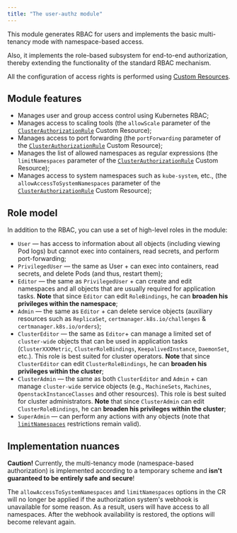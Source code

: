 ```yaml
---
title: "The user-authz module" 
---
```


This module generates RBAC for users and implements the basic multi-tenancy mode with namespace-based access.

Also, it implements the role-based subsystem for end-to-end authorization, thereby extending the functionality of the standard RBAC mechanism.

All the configuration of access rights is performed using [Custom Resources](cr.html).

## Module features

- Manages user and group access control using Kubernetes RBAC;
- Manages access to scaling tools (the `allowScale` parameter of the [`ClusterAuthorizationRule`](cr.html#clusterauthorizationrule) Custom Resource);
- Manages access to port forwarding (the `portForwarding` parameter of the [`ClusterAuthorizationRule`](cr.html#clusterauthorizationrule) Custom Resource);
- Manages the list of allowed namespaces as regular expressions (the `limitNamespaces` parameter of the [`ClusterAuthorizationRule`](cr.html#clusterauthorizationrule) Custom Resource);
- Manages access to system namespaces such as `kube-system`, etc., (the `allowAccessToSystemNamespaces` parameter of the [`ClusterAuthorizationRule`](cr.html#clusterauthorizationrule) Custom Resource);

## Role model
In addition to the RBAC, you can use a set of high-level roles in the module:
- `User` — has access to information about all objects (including viewing Pod logs) but cannot exec into containers, read secrets, and perform port-forwarding;
- `PrivilegedUser` — the same as User + can exec into containers, read secrets, and delete Pods (and thus, restart them);
- `Editor` — the same as `PrivilegedUser` + can create and edit namespaces and all objects that are usually required for application tasks. **Note** that since `Editor` can edit `RoleBindings`, he can **broaden his privileges within the namespace**;
- `Admin` — the same as `Editor` + can delete service objects (auxiliary resources such as `ReplicaSet`, `certmanager.k8s.io/challenges` & `certmanager.k8s.io/orders`);
- `ClusterEditor` — the same as `Editor`+ can manage a limited set of `cluster-wide` objects that can be used in application tasks (`ClusterXXXMetric`, `ClusterRoleBindings`, `KeepalivedInstance`, `DaemonSet`, etc.). This role is best suited for cluster operators. **Note** that since `ClusterEditor` can edit `ClusterRoleBindings`, he can **broaden his privileges within the cluster**;
- `ClusterAdmin` — the same as both `ClusterEditor` and `Admin` + can manage `cluster-wide` service objects (e.g., `MachineSets`, `Machines`, `OpenstackInstanceClasses` and other resources). This role is best suited for cluster administrators. **Note** that since `ClusterAdmin` can edit `ClusterRoleBindings`, he can **broaden his privileges within the cluster**;
- `SuperAdmin` — can perform any actions with any objects (note that [`limitNamespaces`](#module-features) restrictions remain valid).

## Implementation nuances
**Caution!** Currently, the multi-tenancy mode (namespace-based authorization) is implemented according to a temporary scheme and **isn't guaranteed to be entirely safe and secure**!

The `allowAccessToSystemNamespaces` and `limitNamespaces` options in the CR will no longer be applied if the authorization system's webhook is unavailable for some reason. As a result, users will have access to all namespaces. After the webhook availability is restored, the options will become relevant again.

